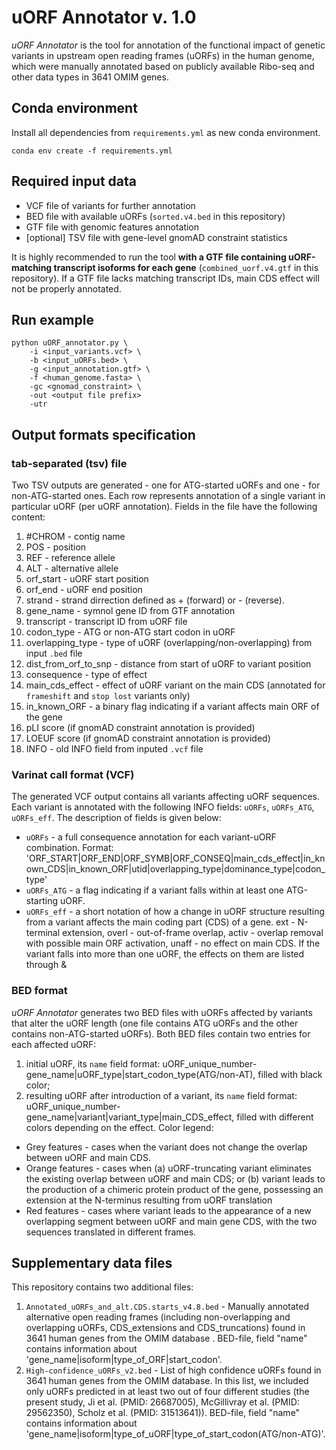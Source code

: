 # uORF Annotator v. 1.0
*uORF Annotator* is the tool for annotation of the functional impact of genetic variants in upstream open reading frames (uORFs) in the human genome, which were manually annotated based on publicly available Ribo-seq and other data types in 3641 OMIM genes.

## Conda environment
Install all dependencies from `requirements.yml` as new conda environment.
```
conda env create -f requirements.yml
```
## Required input data
* VCF file of variants for further annotation
* BED file with available uORFs (`sorted.v4.bed` in this repository)
* GTF file with genomic features annotation
* \[optional\] TSV file with gene-level gnomAD constraint statistics

It is highly recommended to run the tool **with a GTF file containing uORF-matching transcript isoforms for each gene** (`combined_uorf.v4.gtf` in this repository). If a GTF file lacks matching transcript IDs, main CDS effect will not be properly annotated.
## Run example
```
python uORF_annotator.py \
    -i <input_variants.vcf> \
    -b <input_uORFs.bed> \
    -g <input_annotation.gtf> \
    -f <human_genome.fasta> \
    -gc <gnomad_constraint> \
    -out <output file prefix>
    -utr
```
## Output formats specification
### tab-separated (tsv) file

Two TSV outputs are generated - one for ATG-started uORFs and one - for non-ATG-started ones. Each row represents annotation of a single variant in particular uORF (per uORF annotation). Fields in the file have the following content:

1) #CHROM - contig name  
2) POS - position  
3) REF - reference allele
4) ALT - alternative allele
5) orf_start - uORF start position
6) orf_end - uORF end position
7) strand - strand dirrection defined as + (forward) or - (reverse).
8) gene_name - symnol gene ID from GTF annotation
9) transcript - transcript ID from uORF file
10) codon_type - ATG or non-ATG start codon in uORF 
11) overlapping_type - type of uORF (overlapping/non-overlapping) from input `.bed` file  
12) dist_from_orf_to_snp - distance from start of uORF to variant position  
13) consequence - type of effect 
14) main_cds_effect - effect of uORF variant on the main CDS (annotated for `frameshift` and `stop lost` variants only)
15) in_known_ORF - a binary flag indicating if a variant affects main ORF of the gene
16) pLI score (if gnomAD constraint annotation is provided)
17) LOEUF score (if gnomAD constraint annotation is provided)
18) INFO - old INFO field from inputed `.vcf` file  

### Varinat call format (VCF)

The generated VCF output contains all variants affecting uORF sequences. Each variant is annotated with the following INFO fields: `uORFs`, `uORFs_ATG`, `uORFs_eff`. The description of fields is given below:

* `uORFs` - a full consequence annotation for each variant-uORF combination. Format: 'ORF_START|ORF_END|ORF_SYMB|ORF_CONSEQ|main_cds_effect|in_known_CDS|in_known_ORF|utid|overlapping_type|dominance_type|codon_type'
* `uORFs_ATG` - a flag indicating if a variant falls within at least one ATG-starting uORF.
* `uORFs_eff` - a short notation of how a change in uORF structure resulting from a variant affects the main coding part (СDS) of a gene. ext - N-terminal extension, overl - out-of-frame overlap, activ - overlap removal with possible main ORF activation, unaff - no effect on main CDS. If the variant falls into more than one uORF, the effects on them are listed through &

### BED format

*uORF Annotator* generates two BED files with uORFs affected by variants that alter the uORF length (one file contains ATG uORFs and the other contains non-ATG-started uORFs). Both BED files contain two entries for each affected uORF: 
1) initial uORF, its `name` field format: uORF_unique_number-gene_name|uORF_type|start_codon_type(ATG/non-AT), filled with black color; 
2) resulting uORF after introduction of a variant,  its `name` field format: uORF_unique_number-gene_name|variant|variant_type|main_CDS_effect,  filled with different colors depending on the effect. Color legend: 
* Grey features - cases when the variant does not change the overlap between uORF and main CDS.
* Orange features - cases when (a) uORF-truncating variant eliminates the existing overlap between uORF and main CDS; or (b) variant leads to the production of a chimeric protein product of the gene, possessing an extension at the N-terminus resulting from uORF translation
* Red features - cases where variant leads to the appearance of a new overlapping segment between uORF and main gene CDS, with the two sequences translated in different frames.


## Supplementary data files

This repository contains two additional files:
1) `Annotated_uORFs_and_alt.CDS.starts_v4.8.bed` - Manually annotated alternative open reading frames (including non-overlapping and overlapping uORFs, CDS_extensions and CDS_truncations) found in 3641 human genes from the OMIM database . BED-file, field "name" contains information about 'gene_name|isoform|type_of_ORF|start_codon'.
2) `High-confidence_uORFs_v2.bed` - List of high confidence uORFs found in 3641 human genes from the OMIM database. In this list, we included only uORFs predicted in at least two out of four different studies (the present study, Ji et al. (PMID: 26687005), McGillivray et al. (PMID: 29562350), Scholz et al. (PMID: 31513641)). BED-file, field "name" contains information about 'gene_name|isoform|type_of_uORF|type_of_start_codon(ATG/non-ATG)'.
